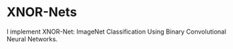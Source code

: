 # XNOR-Nets
I implement XNOR-Net: ImageNet Classification Using Binary Convolutional Neural Networks.


